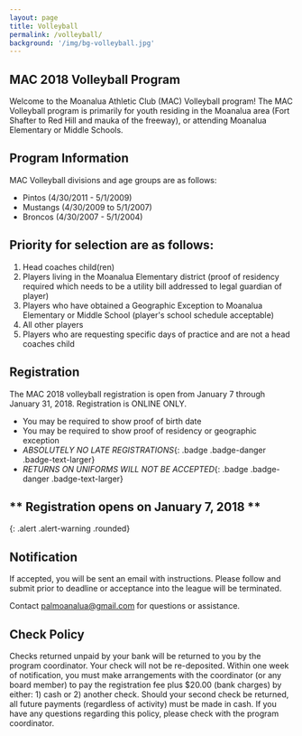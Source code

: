 ```yaml
---
layout: page
title: Volleyball
permalink: /volleyball/
background: '/img/bg-volleyball.jpg'
---
```


MAC 2018 Volleyball Program
----------------------------------
Welcome to the Moanalua Athletic Club (MAC) Volleyball program! The MAC Volleyball program is primarily for youth residing in the Moanalua area (Fort Shafter to Red Hill and mauka of the freeway), or attending Moanalua Elementary or Middle Schools.

Program Information
-------------------
MAC Volleyball divisions and age groups are as follows:  
* Pintos (4/30/2011 - 5/1/2009)
* Mustangs (4/30/2009 to 5/1/2007)
* Broncos (4/30/2007 - 5/1/2004)

Priority for selection are as follows:
--------------------------------------
1. Head coaches child(ren)
1. Players living in the Moanalua Elementary district (proof of residency required which needs to be a utility bill addressed to legal guardian of player)
1. Players who have obtained a Geographic Exception to Moanalua Elementary or Middle School (player's school schedule acceptable)
1. All other players
1. Players who are requesting specific days of practice and are not a head coaches child

Registration
------------
The MAC 2018 volleyball registration is open from January 7 through January 31, 2018. Registration is ONLINE ONLY.

* You may be required to show proof of birth date
* You may be required to show proof of residency or geographic exception
* *ABSOLUTELY NO LATE REGISTRATIONS*{: .badge .badge-danger .badge-text-larger}
* *RETURNS ON UNIFORMS WILL NOT BE ACCEPTED*{: .badge .badge-danger .badge-text-larger}

## ** Registration opens on January 7, 2018 **
{: .alert .alert-warning .rounded}

Notification
------------
If accepted, you will be sent an email with instructions. Please follow and submit prior to deadline or acceptance into the league will be terminated.

Contact [palmoanalua@gmail.com](mailto:palmoanalua@gmail.com)  for questions or assistance.

Check Policy
------------
Checks returned unpaid by your bank will be returned to you by the program coordinator. 
Your check will not be re-deposited. Within one week of notification, you must make arrangements with the coordinator
 (or any board member) to pay the registration fee plus $20.00 (bank charges) by either: 1) cash or 2) another check.
  Should your second check be returned, all future payments (regardless of activity) must be made in cash.
   If you have any questions regarding this policy, please check with the program coordinator.